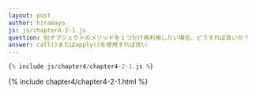 ```yaml
---
layout: post
author: hiramayo
js: js/chapter4-2-1.js
question: 別オブジェクトのメソッドを１つだけ再利用したい場合、どうすれば良いか？
answer: call()またはapply()を使用すれば良い
---
```


```javascript
{% include js/chapter4/chapter4-2-1.js %}
```
{% include chapter4/chapter4-2-1.html %}